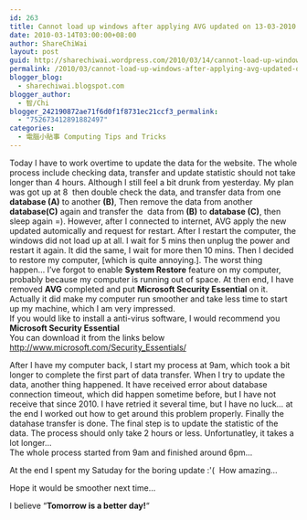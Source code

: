```yaml
---
id: 263
title: Cannot load up windows after applying AVG updated on 13-03-2010.
date: 2010-03-14T03:00:00+08:00
author: ShareChiWai
layout: post
guid: http://sharechiwai.wordpress.com/2010/03/14/cannot-load-up-windows-after-applying-avg-updated-on-13-03-2010
permalink: /2010/03/cannot-load-up-windows-after-applying-avg-updated-on-13-03-2010/
blogger_blog:
  - sharechiwai.blogspot.com
blogger_author:
  - 智/Chi
blogger_242190872ae71f6d0f1f8731ec21ccf3_permalink:
  - "752673412891882497"
categories:
  - 電腦小貼事 Computing Tips and Tricks
---
```

Today I have to work overtime to update the data for the website. The whole process include checking data, transfer and update statistic should not take longer than 4 hours. Although I still feel a bit drunk from yesterday. My plan was got up at 8  then double check the data, and transfer data from one **database (A)** to another **(B)**, Then remove the data from another **database(C)** again and transfer the  data from **(B)** to **database (C)**, then sleep again =). However, after I connected to internet, AVG apply the new updated automically and request for restart. After I restart the computer, the windows did not load up at all. I wait for 5 mins then unplug the power and restart it again. It did the same, I wait for more then 10 mins. Then I decided to restore my computer, [which is quite annoying.]. The worst thing happen&#8230; I&#8217;ve forgot to enable **System Restore** feature on my computer, probably because my computer is running out of space. At then end, I have removed **AVG** completed and put **Microsoft Security Essential** on it. Actually it did make my computer run smoother and take less time to start up my machine, which I am very impressed.  
If you would like to install a anti-virus software, I would recommend you **Microsoft Security Essential**  
You can download it from the links below  
<http://www.microsoft.com/Security_Essentials/>

After I have my computer back, I start my process at 9am, which took a bit longer to complete the first part of data transfer. When I try to update the data, another thing happened. It have received error about database connection timeout, which did happen sometime before, but I have not receive that since 2010. I have retried it several time, but I have no luck&#8230; at the end I worked out how to get around this problem properly. Finally the datahase transfer is done. The final step is to update the statistic of the data. The process should only take 2 hours or less. Unfortunatley, it takes a lot longer&#8230;  
The whole process started from 9am and finished around 6pm&#8230;

At the end I spent my Satuday for the boring update :'(  How amazing&#8230;

Hope it would be smoother next time&#8230;

I believe &#8220;**Tomorrow is a better day!**&#8220;